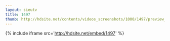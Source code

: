 ```yaml
---
layout: sieutv
title: 1497
thumb: http://hdsite.net/contents/videos_screenshots/1000/1497/preview_360p.mp4.jpg
---
```

{% include iframe src='http://hdsite.net/embed/1497' %}
 
